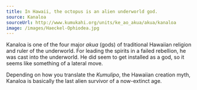 ```yaml
---
title: In Hawaii, the octopus is an alien underworld god.
source: Kanaloa
sourceUrl: http://www.kumukahi.org/units/ke_ao_akua/akua/kanaloa
image: /images/Haeckel-Ophiodea.jpg
---
```


Kanaloa is one of the four major _akua_ (gods) of traditional Hawaiian religion and ruler of the underworld. For leading the spirits in a failed rebellion, he was cast into the underworld. He did seem to get installed as a god, so it seems like something of a lateral move.

Depending on how you translate the _Kumulipo_, the Hawaiian creation myth, Kanaloa is basically the last alien survivor of a now-extinct age.
